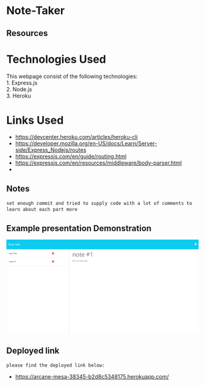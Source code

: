 # Note-Taker


## Resources

# Technologies Used
This webpage consist of the following technologies:
<br>1. Express.js
<br>2. Node.js
<br>3. Heroku

# Links Used
* https://devcenter.heroku.com/articles/heroku-cli
* https://developer.mozilla.org/en-US/docs/Learn/Server-side/Express_Nodejs/routes
* https://expressjs.com/en/guide/routing.html
* https://expressjs.com/en/resources/middleware/body-parser.html
* 

## Notes

```
set enough commit and tried to supply code with a lot of comments to learn about each part more
```


## Example presentation Demonstration
<img src="./presentation.png"/>

## Deployed link
```
please find the deployed link below:
```
* https://arcane-mesa-38345-b2d8c5348175.herokuapp.com/